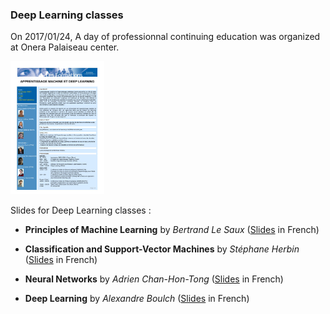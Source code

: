 ### Deep Learning classes

On 2017/01/24, A day of professionnal continuing education was organized at Onera Palaiseau center. 

 [<img src="education/DLDay_20170124_program.jpg" alt="Deep Learning Day 2017/01/24 progra" width="150">](education/DLDay_20170124_program.pdf)

Slides for Deep Learning classes :

* **Principles of Machine Learning** by *Bertrand Le Saux* ([Slides](education/DL2017_01_BLS.pdf) in French)

* **Classification and Support-Vector Machines** by *Stéphane Herbin* ([Slides](education/DL2017_02_SH.pdf) in French)

* **Neural Networks** by *Adrien Chan-Hon-Tong* ([Slides](education/DL2017_03_ACHT.pdf) in French)

* **Deep Learning** by *Alexandre Boulch* ([Slides](education/DL2017_04_AB.pdf) in French)
